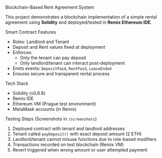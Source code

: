 Blockchain-Based Rent Agreement System

This project demonstrates a blockchain implementation of a simple rental agreement using **Solidity** and deployed/tested in **Remix Ethereum IDE**.

Smart Contract Features

- Roles: Landlord and Tenant
- Deposit and Rent values fixed at deployment
- Enforces:
  - Only the tenant can pay deposit
  - Only landlord/tenant can interact post-deployment
- Emits events: `DepositPaid`, `RentPaid`, `LeaseEnded`
- Ensures secure and transparent rental process

Tech Stack

- Solidity (v0.8.8)
- Remix IDE
- Ethereum VM (Prague test environment)
- MetaMask accounts (in Remix)

Testing Steps (Screenshots in `/screenshots`)

1. Deployed contract with tenant and landlord addresses
2. Tenant called `payDeposit()` with exact deposit amount (2 ETH)
3. Landlord/tenant cannot misuse functions due to role-based modifiers
4. Transactions recorded on test blockchain (Remix VM)
5. Revert triggered when wrong amount or user attempted payment




